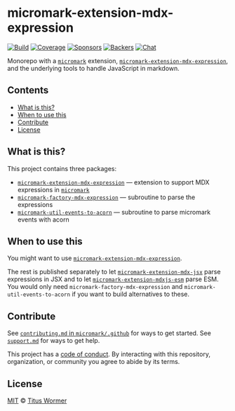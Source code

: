 # micromark-extension-mdx-expression

[![Build][build-badge]][build]
[![Coverage][coverage-badge]][coverage]
[![Sponsors][sponsors-badge]][collective]
[![Backers][backers-badge]][collective]
[![Chat][chat-badge]][chat]

Monorepo with a [`micromark`][micromark] extension,
[`micromark-extension-mdx-expression`][micromark-extension-mdx-expression],
and the underlying tools to handle JavaScript in markdown.

## Contents

* [What is this?](#what-is-this)
* [When to use this](#when-to-use-this)
* [Contribute](#contribute)
* [License](#license)

## What is this?

This project contains three packages:

* [`micromark-extension-mdx-expression`][micromark-extension-mdx-expression]
  — extension to support MDX expressions in [`micromark`][micromark]
* [`micromark-factory-mdx-expression`][micromark-factory-mdx-expression]
  — subroutine to parse the expressions
* [`micromark-util-events-to-acorn`][micromark-util-events-to-acorn]
  — subroutine to parse micromark events with acorn

## When to use this

You might want to use
[`micromark-extension-mdx-expression`][micromark-extension-mdx-expression].

The rest is published separately to let
[`micromark-extension-mdx-jsx`][micromark-extension-mdx-jsx] parse expressions
in JSX and to let
[`micromark-extension-mdxjs-esm`][micromark-extension-mdxjs-esm] parse ESM.
You would only need `micromark-factory-mdx-expression` and
`micromark-util-events-to-acorn` if you want to build alternatives to these.

## Contribute

See [`contributing.md` in `micromark/.github`][contributing] for ways to get
started.
See [`support.md`][support] for ways to get help.

This project has a [code of conduct][coc].
By interacting with this repository, organization, or community you agree to
abide by its terms.

## License

[MIT][license] © [Titus Wormer][author]

<!-- Definitions -->

[author]: https://wooorm.com

[backers-badge]: https://opencollective.com/unified/backers/badge.svg

[build]: https://github.com/micromark/micromark-extension-mdx-expression/actions

[build-badge]: https://github.com/micromark/micromark-extension-mdx-expression/workflows/main/badge.svg

[chat]: https://github.com/micromark/micromark/discussions

[chat-badge]: https://img.shields.io/badge/chat-discussions-success.svg

[coc]: https://github.com/micromark/.github/blob/main/code-of-conduct.md

[collective]: https://opencollective.com/unified

[contributing]: https://github.com/micromark/.github/blob/main/contributing.md

[coverage]: https://codecov.io/github/micromark/micromark-extension-mdx-expression

[coverage-badge]: https://img.shields.io/codecov/c/github/micromark/micromark-extension-mdx-expression.svg

[license]: https://github.com/micromark/micromark-extension-mdx-expression/blob/main/license

[micromark]: https://github.com/micromark/micromark

[micromark-extension-mdx-expression]: packages/micromark-extension-mdx-expression/

[micromark-extension-mdx-jsx]: https://github.com/micromark/micromark-extension-mdx-jsx

[micromark-extension-mdxjs-esm]: https://github.com/micromark/micromark-extension-mdxjs-esm

[micromark-factory-mdx-expression]: packages/micromark-factory-mdx-expression/

[micromark-util-events-to-acorn]: packages/micromark-util-events-to-acorn/

[sponsors-badge]: https://opencollective.com/unified/sponsors/badge.svg

[support]: https://github.com/micromark/.github/blob/main/support.md
